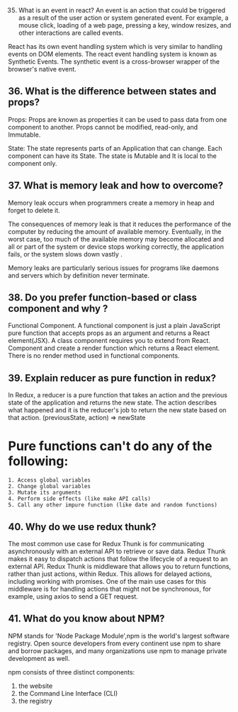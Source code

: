 35. What is an event in react?
An event is an action that could be triggered as a result of the user action or system generated event. For example, a mouse click, loading of a web page, pressing a key, window resizes, and other interactions are called events.

React has its own event handling system which is very similar to handling events on DOM elements. The react event handling system is known as Synthetic Events. The synthetic event is a cross-browser wrapper of the browser's native event.

## 36. What is the difference between states and props?
Props: Props are known as properties it can be used to pass data from one component to another. Props cannot be modified, read-only, and Immutable.

State: The state represents parts of an Application that can change. Each component can have its State. The state is Mutable and It is local to the component only.

## 37. What is memory leak and how to overcome?
Memory leak occurs when programmers create a memory in heap and forget to delete it. 

The consequences of memory leak is that it reduces the performance of the computer by reducing the amount of available memory. Eventually, in the worst case, too much of the available memory may become allocated and all or part of the system or device stops working correctly, the application fails, or the system slows down vastly .

Memory leaks are particularly serious issues for programs like daemons and servers which by definition never terminate.

## 38. Do you prefer function-based or class component and why ?
Functional Component.
A functional component is just a plain JavaScript pure function that accepts props as an argument and returns a React element(JSX). A class component requires you to extend from React. Component and create a render function which returns a React element. There is no render method used in functional components.

## 39. Explain reducer as pure function in redux?
In Redux, a reducer is a pure function that takes an action and the previous state of the application and returns the new state. The action describes what happened and it is the reducer's job to return the new state based on that action.
    (previousState, action) => newState
  # Pure functions can't do any of the following:
    1. Access global variables
    2. Change global variables
    3. Mutate its arguments
    4. Perform side effects (like make API calls)
    5. Call any other impure function (like date and random functions)

## 40. Why do we use redux thunk?
The most common use case for Redux Thunk is for communicating asynchronously with an external API to retrieve or save data. Redux Thunk makes it easy to dispatch actions that follow the lifecycle of a request to an external API.
Redux Thunk is middleware that allows you to return functions, rather than just actions, within Redux. This allows for delayed actions, including working with promises. One of the main use cases for this middleware is for handling actions that might not be synchronous, for example, using axios to send a GET request.

## 41. What do you know about NPM?
NPM stands for 'Node Package Module',npm is the world's largest software registry. Open source developers from every continent use npm to share and borrow packages, and many organizations use npm to manage private development as well.

npm consists of three distinct components:
  1. the website
  2. the Command Line Interface (CLI)
  3. the registry

